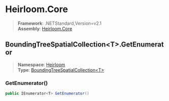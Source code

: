 # Heirloom.Core

> **Framework**: .NETStandard,Version=v2.1  
> **Assembly**: [Heirloom.Core][0]  

## BoundingTreeSpatialCollection\<T>.GetEnumerator

> **Namespace**: [Heirloom][0]  
> **Type**: [BoundingTreeSpatialCollection\<T>][1]  

### GetEnumerator()

```cs
public IEnumerator<T> GetEnumerator()
```

[0]: ../../../Heirloom.Core.md
[1]: ../BoundingTreeSpatialCollection[T].md
